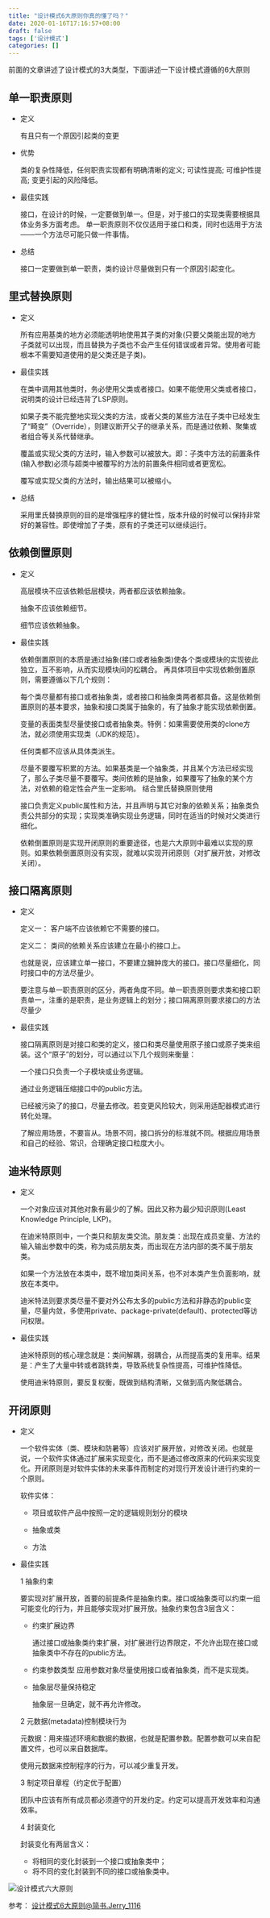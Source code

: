 ```yaml
---
title: "设计模式6大原则你真的懂了吗？"
date: 2020-01-16T17:16:57+08:00
draft: false
tags: ['设计模式']
categories: []
---
```


前面的文章讲述了设计模式的3大类型，下面讲述一下设计模式遵循的6大原则


## 单一职责原则

* 定义
    
    有且只有一个原因引起类的变更

* 优势

    类的复杂性降低，任何职责实现都有明确清晰的定义; 可读性提高; 可维护性提高; 变更引起的风险降低。

* 最佳实践

    接口，在设计的时候，一定要做到单一。但是，对于接口的实现类需要根据具体业务多方面考虑。
    单一职责原则不仅仅适用于接口和类，同时也适用于方法——一个方法尽可能只做一件事情。


* 总结
    
    接口一定要做到单一职责，类的设计尽量做到只有一个原因引起变化。


## 里式替换原则

* 定义

    所有应用基类的地方必须能透明地使用其子类的对象(只要父类能出现的地方子类就可以出现，而且替换为子类也不会产生任何错误或者异常。使用者可能根本不需要知道使用的是父类还是子类)。

* 最佳实践

    在类中调用其他类时，务必使用父类或者接口。如果不能使用父类或者接口，说明类的设计已经违背了LSP原则。

    如果子类不能完整地实现父类的方法，或者父类的某些方法在子类中已经发生了“畸变”（Override），则建议断开父子的继承关系，而是通过依赖、聚集或者组合等关系代替继承。

    覆盖或实现父类的方法时，输入参数可以被放大。即：子类中方法的前置条件(输入参数)必须与超类中被覆写的方法的前置条件相同或者更宽松。

    覆写或实现父类的方法时，输出结果可以被缩小。

* 总结

    采用里氏替换原则的目的是增强程序的健壮性，版本升级的时候可以保持非常好的兼容性。即使增加了子类，原有的子类还可以继续运行。

## 依赖倒置原则

* 定义

    高层模块不应该依赖低层模块，两者都应该依赖抽象。

    抽象不应该依赖细节。

    细节应该依赖抽象。


* 最佳实践

    依赖倒置原则的本质是通过抽象(接口或者抽象类)使各个类或模块的实现彼此独立，互不影响，从而实现模块间的松耦合。
    再具体项目中实现依赖倒置原则，需要遵循以下几个规则：

    每个类尽量都有接口或者抽象类，或者接口和抽象类两者都具备。这是依赖倒置原则的基本要求，抽象和接口类属于抽象的，有了抽象才能实现依赖倒置。

    变量的表面类型尽量使接口或者抽象类。特例：如果需要使用类的clone方法，就必须使用实现类（JDK的规范）。

    任何类都不应该从具体类派生。

    尽量不要覆写积累的方法。如果基类是一个抽象类，并且某个方法已经实现了，那么子类尽量不要覆写。类间依赖的是抽象，如果覆写了抽象的某个方法，对依赖的稳定性会产生一定影响。
    结合里氏替换原则使用

    接口负责定义public属性和方法，并且声明与其它对象的依赖关系；抽象类负责公共部分的实现；实现类准确实现业务逻辑，同时在适当的时候对父类进行细化。

    依赖倒置原则是实现开闭原则的重要途径，也是六大原则中最难以实现的原则。如果依赖倒置原则没有实现，就难以实现开闭原则（对扩展开放，对修改关闭）。

## 接口隔离原则

* 定义

    定义一：
    客户端不应该依赖它不需要的接口。

    定义二：
    类间的依赖关系应该建立在最小的接口上。

    也就是说，应该建立单一接口，不要建立臃肿庞大的接口。接口尽量细化，同时接口中的方法尽量少。

    要注意与单一职责原则的区分，两者角度不同。单一职责原则要求类和接口职责单一，注重的是职责，是业务逻辑上的划分；接口隔离原则要求接口的方法尽量少


* 最佳实践

    接口隔离原则是对接口和类的定义，接口和类尽量使用原子接口或原子类来组装。这个“原子”的划分，可以通过以下几个规则来衡量：

    一个接口只负责一个子模块或业务逻辑。

    通过业务逻辑压缩接口中的public方法。

    已经被污染了的接口，尽量去修改。若变更风险较大，则采用适配器模式进行转化处理。

    了解应用场景，不要盲从。场景不同，接口拆分的标准就不同。根据应用场景和自己的经验、常识，合理确定接口粒度大小。


## 迪米特原则

* 定义

    一个对象应该对其他对象有最少的了解。因此又称为最少知识原则(Least Knowledge Principle, LKP)。

    在迪米特原则中，一个类只和朋友类交流。朋友类：出现在成员变量、方法的输入输出参数中的类，称为成员朋友类，而出现在方法内部的类不属于朋友类。
    
    如果一个方法放在本类中，既不增加类间关系，也不对本类产生负面影响，就放在本类中。
    
    迪米特法则要求类尽量不要对外公布太多的public方法和非静态的public变量，尽量内敛，多使用private、package-private(default)、protected等访问权限。

* 最佳实践

    迪米特原则的核心理念就是：类间解耦，弱耦合，从而提高类的复用率。结果是：产生了大量中转或者跳转类，导致系统复杂性提高，可维护性降低。

    使用迪米特原则，要反复权衡，既做到结构清晰，又做到高内聚低耦合。

## 开闭原则

* 定义

    一个软件实体（类、模块和防暑等）应该对扩展开放，对修改关闭。也就是说，一个软件实体通过扩展来实现变化，而不是通过修改原来的代码来实现变化。开闭原则是对软件实体的未来事件而制定的对现行开发设计进行约束的一个原则。

    软件实体：

    * 项目或软件产品中按照一定的逻辑规则划分的模块

    * 抽象或类

    * 方法

* 最佳实践

    1 抽象约束

    要实现对扩展开放，首要的前提条件是抽象约束。接口或抽象类可以约束一组可能变化的行为，并且能够实现对扩展开放。抽象约束包含3层含义：

    * 约束扩展边界

        通过接口或抽象类约束扩展，对扩展进行边界限定，不允许出现在接口或抽象类中不存在的public方法。

    * 约束参数类型
        应用参数对象尽量使用接口或者抽象类，而不是实现类。

    * 抽象层尽量保持稳定

        抽象层一旦确定，就不再允许修改。

    2 元数据(metadata)控制模块行为

    元数据：用来描述环境和数据的数据，也就是配置参数。配置参数可以来自配置文件，也可以来自数据库。

    使用元数据来控制程序的行为，可以减少重复开发。

    3 制定项目章程（约定优于配置）

    团队中应该有所有成员都必须遵守的开发约定。约定可以提高开发效率和沟通效率。

    4 封装变化

    封装变化有两层含义：

    * 将相同的变化封装到一个接口或抽象类中；
    * 将不同的变化封装到不同的接口或抽象类中。

![设计模式六大原则](http://p1.pstatp.com/origin/pgc-image/b71b5bf79e644186911cdc9c51409f9b)

参考： 设计模式6大原则@简书.Jerry_1116